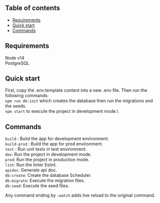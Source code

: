 ## Table of contents

- [Requirements](#requirements)
- [Quick start](#quick-start)
- [Commands](#commands)

## Requirements

Node v14  
PostgreSQL  

## Quick start

First, copy the .env.template content into a new .env file. Then run the following commands:\
`npm run db:init` which creates the database then run the migrations and the seeds.\
`npm start` to execute the project in development mode.\

## Commands

`build` : Build the app for development environment.\
`build-prod` : Build the app for prod environment.\
`test` : Run unit tests in test environment.\
`dev`: Run the project in development mode.\
`prod`: Run the project in production mode.\
`lint`: Run the linter Eslint.\
`apidoc`: Generate api doc.\
`db:create`: Create the database Scheduler.\
`db:migrate`: Execute the migration files.\
`db:seed`: Execute the seed files.

Any command ending by `:watch` adds live reload to the original command.


